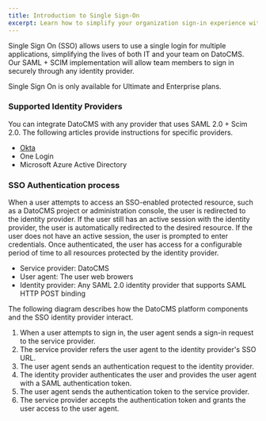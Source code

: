 ```yaml
---
title: Introduction to Single Sign-On
excerpt: Learn how to simplify your organization sign-in experience with automatic provisioning of users
---
```


Single Sign On (SSO) allows users to use a single login for multiple applications, simplifying the lives of both IT and your team on DatoCMS. Our SAML + SCIM implementation will allow team members to sign in securely through any identity provider.

Single Sign On is only available for Ultimate and Enterprise plans.

### Supported Identity Providers

You can integrate DatoCMS with any provider that uses SAML 2.0 + Scim 2.0. The following articles provide instructions for specific providers.

* [Okta](/docs/guides/single-sign-on/configure-sso-with-okta)
* One Login
* Microsoft Azure Active Directory

### SSO Authentication process

When a user attempts to access an SSO-enabled protected resource, such as a DatoCMS project or administration console, the user is redirected to the identity provider. If the user still has an active session with the identity provider, the user is automatically redirected to the desired resource. If the user does not have an active session, the user is prompted to enter credentials. Once authenticated, the user has access for a configurable period of time to all resources protected by the identity provider.

* Service provider: DatoCMS
* User agent: The user web browers
* Identity provider: Any SAML 2.0 identity provider that supports SAML HTTP POST binding

The following diagram describes how the DatoCMS platform components and the SSO identity provider interact.

1. When a user attempts to sign in, the user agent sends a sign-in request to the service provider.
2. The service provider refers the user agent to the identity provider's SSO URL.
3. The user agent sends an authentication request to the identity provider.
4. The identity provider authenticates the user and provides the user agent with a SAML authentication token.
5. The user agent sends the authentication token to the service provider.
6. The service provider accepts the authentication token and grants the user access to the user agent.
